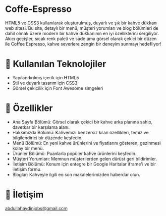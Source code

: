 # Coffe-Espresso

HTML5 ve CSS3 kullanılarak oluşturulmuş, duyarlı ve şık bir kahve dükkanı web sitesi. Bu site, detaylı bir menü, müşteri yorumları ve blog bölümleri de dahil olmak üzere modern bir kahve dükkanının en iyi özelliklerini sergiliyor. Akıcı geçişler, sıcak renk paleti ve sade ama görsel olarak çekici bir düzen ile Coffee Espresso, kahve severlere zengin bir deneyim sunmayı hedefliyor!

# 🧰 Kullanılan Teknolojiler

+ Yapılandırılmış içerik için HTML5
+ Stil ve duyarlı tasarım için CSS3
+ Görsel çekicilik için Font Awesome simgeleri

# 🌟 Özellikler

+ Ana Sayfa Bölümü: Görsel olarak çekici bir kahve arka planına sahip, davetkar bir karşılama alanı.
+ Hakkımızda Bölümü: Kahvemizi benzersiz kılan özellikleri, temiz ve bilgilendirici bir düzende keşfedin.
+ Menü Bölümü: En yeni kahve ürünlerini ve fiyatlarını gösteren, gezinmesi kolay bir menü.
+ Ürünler Bölümü: Puanlarla popüler kahve ürünlerini keşfedin.
+ Müşteri Yorumları: Memnun müşterilerden gelen dürüst geri bildirimler.
+ İletişim Bölümü: Konum için entegre bir Google Haritalar iframe'i ve bir iletişim formu.
+ Bloglar: Kahveyle ilgili en son makalelerimizden haberdar olun.

# 📧 İletişim
abdullahaydinjobs@gmail.com
